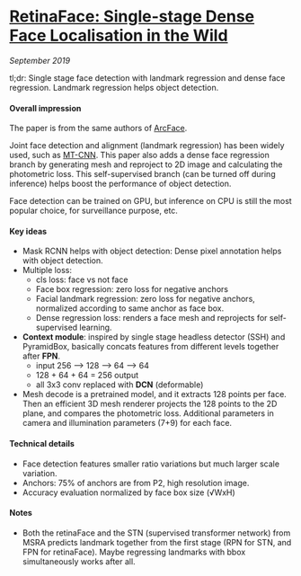# [RetinaFace: Single-stage Dense Face Localisation in the Wild](https://arxiv.org/abs/1905.00641)

_September 2019_

tl;dr: Single stage face detection with landmark regression and dense face regression. Landmark regression helps object detection.

#### Overall impression
The paper is from the same authors of [ArcFace](arcface.md).

Joint face detection and alignment (landmark regression) has been widely used, such as [MT-CNN](mtcnn.md). This paper also adds a dense face regression branch by generating mesh and reproject to 2D image and calculating the photometric loss. This self-supervised branch (can be turned off during inference) helps boost the performance of object detection.

Face detection can be trained on GPU, but inference on CPU is still the most popular choice, for surveillance purpose, etc.


#### Key ideas
- Mask RCNN helps with object detection: Dense pixel annotation helps with object detection. 
- Multiple loss:
	- cls loss: face vs not face
	- Face box regression: zero loss for negative anchors
	- Facial landmark regression: zero loss for negative anchors, normalized according to same anchor as face box.
	- Dense regression loss: renders a face mesh and reprojects for self-supervised learning.
- **Context module**: inspired by single stage headless detector (SSH) and PyramidBox, basically concats features from different levels together after **FPN**. 
	- input 256 --> 128 --> 64 --> 64
	- 128 + 64 + 64 = 256 output
	- all 3x3 conv replaced with **DCN** (deformable)
- Mesh decode is a pretrained model, and it extracts 128 points per face. Then an efficient 3D mesh renderer projects the 128 points to the 2D plane, and compares the photometric loss. Additional parameters in camera and illumination parameters (7+9) for each face.

#### Technical details
- Face detection features smaller ratio variations but much larger scale variation.
- Anchors: 75% of anchors are from P2, high resolution image. 
- Accuracy evaluation normalized by face box size (√WxH)

#### Notes
- Both the retinaFace and the STN (supervised transformer network) from MSRA predicts landmark together from the first stage (RPN for STN, and FPN for retinaFace). Maybe regressing landmarks with bbox simultaneously works after all.

